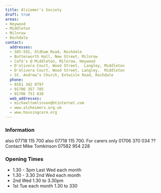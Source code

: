 ```yaml
---
title: Alziemer's Society
draft: true
areas:
- Heywood
- Middleton
- Milnrow
- Rochdale
contact:
  addresses:
  - 585-591, Oldham Road, Rochdale
  - Butterworth Hall, New Street, Milnrow
  - Café's @ Middleton, Milnrow, Heywood
  - D'olivera Court, Wood Street,  Langley, Middleton
  - D'olivera Court, Wood Street, Langley,  Middleton
  - St. Andrew’s Church, Entwisle Road, Rochdale
  phone:
  - 0161 342 0797
  - 01706 357 785
  - 01706 751 838
  web_addresses:
  - michaeltomlinson@btinternet.com
  - www.alzheimers.org.uk
  - www.housingcare.org
---
```


### Information
also 07718 115 700
also 07718 115 700.   For carers only
01706 370 034  ??
Contact Mike Tomkinson 07582 954 228

### Opening Times
* 1.30 - 3pm Last Wed each month
* 1.30 - 3.30 2nd Wed each month
* 2nd Wed 1.30 to 3.30pm
* 1st Tue each month 1.30 to 330

